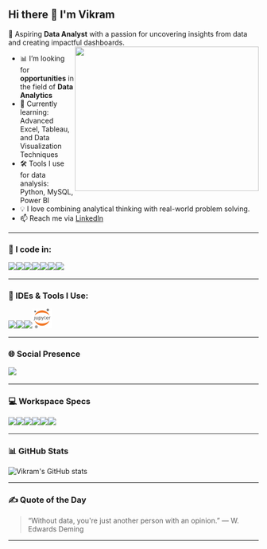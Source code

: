 ## Hi there 👋 I'm Vikram

🎯 Aspiring **Data Analyst** with a passion for uncovering insights from data and creating impactful dashboards.
<img align="right" width="370" height="290" src="https://media.giphy.com/media/qgQUggAC3Pfv687qPC/giphy.gif">
- 📊 I’m looking for **opportunities** in the field of **Data Analytics**
- 🌱 Currently learning: Advanced Excel, Tableau, and Data Visualization Techniques
- 🛠️ Tools I use for data analysis: Python, MySQL, Power BI
- 💡 I love combining analytical thinking with real-world problem solving. 
- 📫 Reach me via [LinkedIn](https://www.linkedin.com/in/vikram-r-/)

---

### 📌 I code in:

<img height="40" src="https://img.icons8.com/color/48/000000/python.png" /><img height="40" src="https://img.icons8.com/color/48/000000/c-programming.png" /><img height="40" src="https://img.icons8.com/color/48/000000/html-5.png" /><img height="40" src="https://img.icons8.com/color/48/000000/css3.png" /><img height="40" src="https://img.icons8.com/ios-filled/50/000000/mysql-logo.png" /><img height="40" src="https://img.icons8.com/color/48/000000/google-firebase-console.png" /><img height="40" src="https://img.icons8.com/color/48/000000/power-bi.png" />

---

### 🧰 IDEs & Tools I Use:

<img height="40" src="https://img.icons8.com/color/48/000000/visual-studio-code-2019.png" /><img height="40" src="https://img.icons8.com/color/48/000000/pycharm.png" /><img height="40" src="https://img.icons8.com/color/50/000000/git.png" /><img height="40" src="https://raw.githubusercontent.com/github/explore/master/topics/jupyter-notebook/jupyter-notebook.png" />

---

### 🌐 Social Presence

[<img src="https://img.shields.io/badge/LinkedIn-0077B5?style=for-the-badge&logo=linkedin&logoColor=white" />](https://www.linkedin.com/in/vikram-r-/) 

---



### 💻 Workspace Specs

<img height="30" src="https://img.shields.io/badge/Device-Lenovo-EB001F?style=for-the-badge&logo=lenovo&logoColor=white" /><img height="30" src="https://img.shields.io/badge/OS-Windows_10_Pro-0078D6?style=for-the-badge&logo=windows&logoColor=white" /><img height="30" src="https://img.shields.io/badge/Processor-AMD_PRO_A4_4350B-ED1C24?style=for-the-badge&logo=amd&logoColor=white" /><img height="30" src="https://img.shields.io/badge/RAM-4GB-9cf?style=for-the-badge&logo=ram&logoColor=white" /><img height="30" src="https://img.shields.io/badge/Graphics-AMD_Radeon_R4-FF6C00?style=for-the-badge&logo=amd&logoColor=white" /><img height="30" src="https://img.shields.io/badge/System-64_bit_x64-555?style=for-the-badge&logo=microsoft&logoColor=white" />

---

### 📊 GitHub Stats

![Vikram's GitHub stats](https://github-readme-stats.vercel.app/api?username=vikram3192&show_icons=true&theme=radical&hide=contribs,issues)



---

### ✍️ Quote of the Day

> “Without data, you're just another person with an opinion.” — W. Edwards Deming

---

